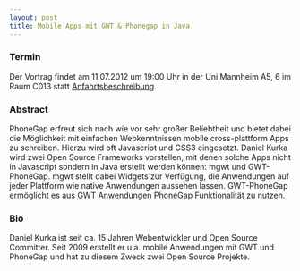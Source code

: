 ```yaml
---
layout: post
title: Mobile Apps mit GWT & Phonegap in Java
---
```


### Termin

Der Vortrag findet am 11.07.2012 um 19:00 Uhr in der Uni Mannheim A5, 6 im Raum C013 statt [Anfahrtsbeschreibung](/getting-there).

### Abstract

PhoneGap erfreut sich nach wie vor sehr großer Beliebtheit und bietet dabei die Möglichkeit mit einfachen Webkenntnissen mobile cross-plattform Apps zu schreiben. Hierzu wird oft Javascript und CSS3 eingesetzt.
Daniel Kurka wird zwei Open Source Frameworks vorstellen, mit denen solche Apps nicht in Javascript sondern in Java erstellt werden können: mgwt und GWT-PhoneGap.
mgwt stellt dabei Widgets zur Verfügung, die Anwendungen auf jeder Plattform wie native Anwendungen aussehen lassen. GWT-PhoneGap ermöglicht es aus GWT Anwendungen PhoneGap Funktionalität zu nutzen.

### Bio

Daniel Kurka ist seit ca. 15 Jahren Webentwickler und Open Source Committer. Seit 2009 erstellt er u.a. mobile Anwendungen mit GWT und PhoneGap und hat zu diesem Zweck zwei Open Source Projekte.
